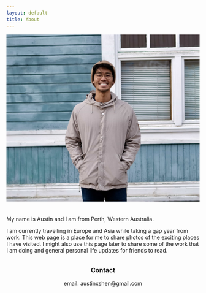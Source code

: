 ```yaml
---
layout: default
title: About
---
```

<img class='image' style='padding-bottom: 20px;' src="/assets/images/portrait.jpg">

My name is Austin and I am from Perth, Western Australia.

I am currently travelling in Europe and Asia while taking a gap year from work. This web page is a place for me to share photos of the exciting places I have visited. I might also use this page later to share some of the work that I am doing and general personal life updates for friends to read.

<h3 style='text-align: center; padding-top: 10px;'>Contact</h3>

<p style='text-align: center;'>email: austinxshen@gmail.com</p>
